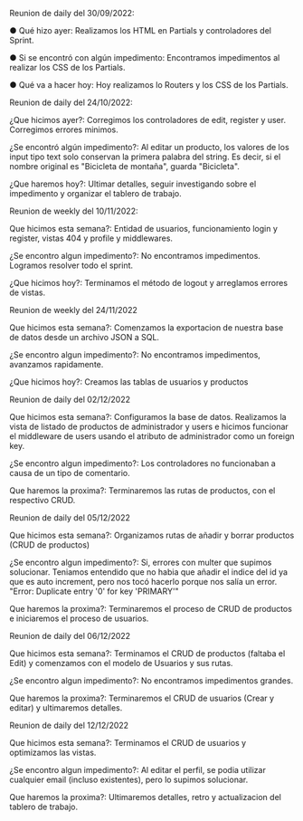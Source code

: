 Reunion de daily del 30/09/2022:

● Qué hizo ayer: Realizamos los HTML en Partials y controladores del Sprint.

● Si se encontró con algún impedimento: Encontramos impedimentos al realizar los CSS de los Partials.

● Qué va a hacer hoy: Hoy realizamos lo Routers y los CSS de los Partials.

Reunion de daily del 24/10/2022:

¿Que hicimos ayer?: Corregimos los controladores de edit, register y user. Corregimos errores minimos. 

¿Se encontró algún impedimento?: Al editar un producto, los valores de los input tipo text solo conservan la primera palabra del string. Es decir, si el nombre original es "Bicicleta de montaña", guarda "Bicicleta". 

¿Que haremos hoy?: Ultimar detalles, seguir investigando sobre el impedimento y organizar el tablero de trabajo.


Reunion de weekly del 10/11/2022: 

Que hicimos esta semana?: Entidad de usuarios, funcionamiento login y register, vistas 404 y profile y middlewares.

¿Se encontro algun impedimento?: No encontramos impedimentos. Logramos resolver todo el sprint. 

¿Que hicimos hoy?: Terminamos el método de logout y arreglamos errores de vistas. 

Reunion de weekly del 24/11/2022

Que hicimos esta semana?: Comenzamos la exportacion de nuestra base de datos desde un archivo JSON a SQL.

¿Se encontro algun impedimento?: No encontramos impedimentos, avanzamos rapidamente.

¿Que hicimos hoy?: Creamos las tablas de usuarios y productos

Reunion de daily del 02/12/2022

Que hicimos esta semana?: Configuramos la base de datos. Realizamos la vista de listado de productos de administrador y users e hicimos funcionar el middleware de users usando el atributo de administrador como un foreign key. 

¿Se encontro algun impedimento?: Los controladores no funcionaban a causa de un tipo de comentario. 

Que haremos la proxima?: Terminaremos las rutas de productos, con el respectivo CRUD.

Reunion de daily del 05/12/2022

Que hicimos esta semana?: Organizamos rutas de añadir y borrar productos (CRUD de productos)

¿Se encontro algun impedimento?: Si, errores con multer que supimos solucionar. Teniamos entendido que no habia que añadir el indice del id ya que es auto increment, pero nos tocó hacerlo porque nos salía un error. "Error: Duplicate entry '0' for key 'PRIMARY'"

Que haremos la proxima?: Terminaremos el proceso de CRUD de productos e iniciaremos el proceso de usuarios.

Reunion de daily del 06/12/2022

Que hicimos esta semana?: Terminamos el CRUD de productos (faltaba el Edit) y comenzamos con el modelo de Usuarios y sus rutas. 

¿Se encontro algun impedimento?: No encontramos impedimentos grandes.

Que haremos la proxima?: Terminaremos el CRUD de usuarios (Crear y editar) y ultimaremos detalles. 


Reunion de daily del 12/12/2022

Que hicimos esta semana?: Terminamos el CRUD de usuarios y optimizamos las vistas.

¿Se encontro algun impedimento?: Al editar el perfil, se podia utilizar cualquier email (incluso existentes), pero lo supimos solucionar.

Que haremos la proxima?: Ultimaremos detalles, retro y actualizacion del tablero de trabajo.